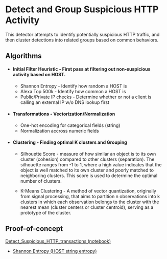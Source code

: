 # Detect and Group Suspicious HTTP Activity

This detector attempts to identify potentially suspicious HTTP traffic, and then cluster detections into related groups based on common behaviors.

## Algorithms

- #### Initial Filter Heuristic - First pass at filtering out non-suspicious activity based on HOST.
    - Shannon Entropy - Identify how random a HOST is
    - Alexa Top 500k - Identify how common a HOST is
    - Public/Private IP checks - Determine whether or not a client is calling an external IP w/o DNS lookup first

- #### Transformations - Vectorization/Normalization
  - One-hot encoding for categorical fields (string)
  - Normalization accross numeric fields
- #### Clustering - Finding optimal K clusters and Grouping
  - Silhouette Score - measure of how similar an object is to its own cluster (cohesion) compared to other clusters (separation). The silhouette ranges from -1 to 1, where a high value indicates that the object is well matched to its own cluster and poorly matched to neighboring clusters. This score is used to determine the optimal number of clusters.

  - K-Means Clustering - A method of vector quantization, originally from signal processing, that aims to partition n observations into k clusters in which each observation belongs to the cluster with the nearest mean (cluster centers or cluster centroid), serving as a prototype of the cluster.

## Proof-of-concept
[Detect_Suspicious_HTTP_transactions (notebook)](notebooks/Detect-Suspicious-HTTP-Transactions.ipynb)
  - [Shannon Entropy (HOST string entropy)](notebooks/Host-Shannon-Entropy.ipynb)

